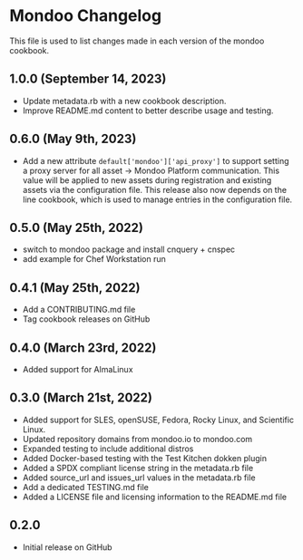 # Mondoo Changelog

This file is used to list changes made in each version of the mondoo cookbook.

## 1.0.0 (September 14, 2023)

- Update metadata.rb with a new cookbook description.
- Improve README.md content to better describe usage and testing.

## 0.6.0 (May 9th, 2023)

- Add a new attribute `default['mondoo']['api_proxy']` to support setting a proxy server for all asset -> Mondoo Platform communication. This value will be applied to new assets during registration and existing assets via the configuration file. This release also now depends on the line cookbook, which is used to manage entries in the configuration file.

## 0.5.0 (May 25th, 2022)

- switch to mondoo package and install cnquery + cnspec
- add example for Chef Workstation run

## 0.4.1 (May 25th, 2022)

- Add a CONTRIBUTING.md file
- Tag cookbook releases on GitHub

## 0.4.0 (March 23rd, 2022)

- Added support for AlmaLinux

## 0.3.0 (March 21st, 2022)

- Added support for SLES, openSUSE, Fedora, Rocky Linux, and Scientific Linux.
- Updated repository domains from mondoo.io to mondoo.com
- Expanded testing to include additional distros
- Added Docker-based testing with the Test Kitchen dokken plugin
- Added a SPDX compliant license string in the metadata.rb file
- Added source_url and issues_url values in the metadata.rb file
- Add a dedicated TESTING.md file
- Added a LICENSE file and licensing information to the README.md file

## 0.2.0

- Initial release on GitHub
